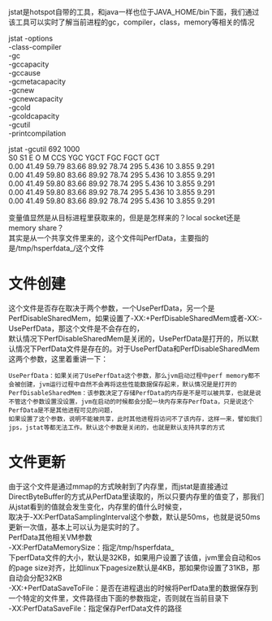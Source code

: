 jstat是hotspot自带的工具，和java一样也位于JAVA_HOME/bin下面，我们通过该工具可以实时了解当前进程的gc，compiler，class，memory等相关的情况  

jstat -options  
-class-compiler  
-gc  
-gccapacity  
-gccause  
-gcmetacapacity  
-gcnew  
-gcnewcapacity  
-gcold  
-gcoldcapacity  
-gcutil  
-printcompilation  

jstat -gcutil 692 1000  
  S0     S1     E      O      M     CCS    YGC     YGCT    FGC    FGCT     GCT  
  0.00  41.49  59.79  83.66  89.92  78.74    295    5.436    10    3.855    9.291  
  0.00  41.49  59.80  83.66  89.92  78.74    295    5.436    10    3.855    9.291  
  0.00  41.49  59.80  83.66  89.92  78.74    295    5.436    10    3.855    9.291  
  0.00  41.49  59.80  83.66  89.92  78.74    295    5.436    10    3.855    9.291  
  0.00  41.49  59.80  83.66  89.92  78.74    295    5.436    10    3.855    9.291  

变量值显然是从目标进程里获取来的，但是是怎样来的？local socket还是memory share？  
其实是从一个共享文件里来的，这个文件叫PerfData，主要指的是/tmp/hsperfdata_<user>/<pid>这个文件

# 文件创建
这个文件是否存在取决于两个参数，一个UsePerfData，另一个是PerfDisableSharedMem，如果设置了-XX:+PerfDisableSharedMem或者-XX:-UsePerfData，那这个文件是不会存在的，  
默认情况下PerfDisableSharedMem是关闭的，UsePerfData是打开的，所以默认情况下PerfData文件是存在的。对于UsePerfData和PerfDisableSharedMem这两个参数，这里着重讲一下：

    UsePerfData：如果关闭了UsePerfData这个参数，那么jvm启动过程中perf memory都不会被创建，jvm运行过程中自然不会再将这些性能数据保存起来，默认情况是是打开的  
    PerfDisableSharedMem：该参数决定了存储PerfData的内存是不是可以被共享，也就是说不管这个参数设置没设置，jvm在启动的时候都会分配一块内存来存PerfData，只是说这个PerfData是不是其他进程可见的问题，  
    如果设置了这个参数，说明不能被共享，此时其他进程将访问不了该内存，这样一来，譬如我们jps，jstat等都无法工作。默认这个参数是关闭的，也就是默认支持共享的方式  

# 文件更新

由于这个文件是通过mmap的方式映射到了内存里，而jstat是直接通过DirectByteBuffer的方式从PerfData里读取的，所以只要内存里的值变了，那我们从jstat看到的值就会发生变化，内存里的值什么时候变，  
取决于-XX:PerfDataSamplingInterval这个参数，默认是50ms，也就是说50ms更新一次值，基本上可以认为是实时的了。  
PerfData其他相关VM参数  
    -XX:PerfDataMemorySize：指定/tmp/hsperfdata_<user>  
    下perfData文件的大小，默认是32KB，如果用户设置了该值，jvm里会自动和os的page size对齐，比如linux下pagesize默认是4KB，那如果你设置了31KB，那自动会分配32KB  
    -XX:+PerfDataSaveToFile：是否在进程退出的时候将PerfData里的数据保存到一个特定的文件里，文件路径由下面的参数指定，否则就在当前目录下  
    -XX:PerfDataSaveFile：指定保存PerfData文件的路径  
